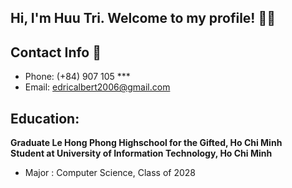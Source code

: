 ## Hi, I'm Huu Tri. Welcome to my profile! 🐻🌟
## Contact Info 🤙
- Phone: (+84) 907 105 ***
- Email: edricalbert2006@gmail.com
## Education:
**Graduate Le Hong Phong Highschool for the Gifted, Ho Chi Minh**<br />
**Student at University of Information Technology, Ho Chi Minh**
- Major : Computer Science, Class of 2028
<!--
**teddy1610/teddy1610** is a ✨ _special_ ✨ repository because its `README.md` (this file) appears on your GitHub profile.

Here are some ideas to get you started:

- 🔭 I’m currently working on ...
- 🌱 I’m currently learning ...
- 👯 I’m looking to collaborate on ...
- 🤔 I’m looking for help with ...
- 💬 Ask me about ...
- 📫 How to reach me: ...
- 😄 Pronouns: ...
- ⚡ Fun fact: ...
-->
